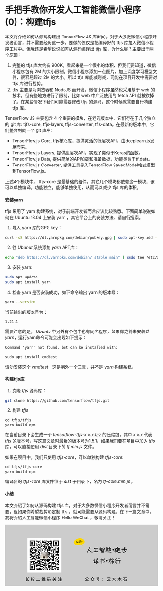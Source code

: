 # 手把手教你开发人工智能微信小程序(0)：构建tfjs

本文将介绍如何从源码构建出 TensorFlow JS 库(tfjs)。对于大多数微信小程序开发者而言，并不需要经历这一步，要做的仅仅是把编译好的 tfjs 库加入微信小程序工程中。但我还是希望说说如何从源码编译出 tfjs 库，为什么呢？主要出于两个原因：

1. 完整的 tfjs 库大约有 900K，看起来是一个很小的体积，但我们要知道，微信小程序包有 2M 的大小限制。微信小程序添加一点图片，加上深度学习模型文件，很容易超过 2M 的大小。所以 tfjs 库能减则减，可能在项目开发中需要对 tfjs 库进行裁剪。
2. tfjs 主要是为浏览器和 NodeJS 而开发，微信小程序虽然也采用基于 web 的技术，但有些地方进行了限制，比如 web 中广泛使用的 fetch API 就被砍掉了。在某些情况下我们可能需要修改 tfjs 的源码，这个时候就需要自行构建 tfjs 库。

TensorFlow JS 主要包含 4 个重要的模块，在老的版本中，它们存在于几个独立的 git 库: tjfs-core, tfjs-layers, tfjs-converter, tfjs-data。在最新的版本中，它们整合到同一个 git 库中:

* TensorFlow.js Core, tfjs核心库，提供灵活的低层次API，由deeplearn.js发展而来。
* TensorFlow.js Layers, 提供高层次API，实现了类似于Keras的函数。
* TensorFlow.js Data, 提供简单的API加载和准备数据，功能类似于tf.data。
* TensorFlow.js Converter, 提供工具导入TensorFlow SavedModel格式模型到TensorFlow.js。

上述4个模块中， tfjs-core 是最基础的组件，其它几个模块都依赖这一模块。该可以单独编译，功能独立，能够单独使用，从而可以减少 tfjs 库的体积。

#### 安装yarn

tfjs 采用了 yarn 构建系统，对于前端开发者而言应该比较熟悉。下面简单说说如何在 Ubuntu 18.04 上安装 yarn ，其它平台上的安装方法，请自行搜索。

1. 导入 yarn 库的GPG key：

```bash
curl -sS https://dl.yarnpkg.com/debian/pubkey.gpg | sudo apt-key add -
```

2. 往 *Ubunut* 系统添加 *yarn* APT库：

```bash
echo "deb https://dl.yarnpkg.com/debian/ stable main" | sudo tee /etc/apt/sources.list.d/yarn.list
```

3. 安装 yarn:

```bash
sudo apt update
sudo apt install yarn
```

4. 检查 yarn 是否安装成功，如下命令输出 yarn 的版本号：

```bash
yarn --version
```

当前输出的版本号为：

```bash
1.21.1
```

需要注意的是， *Ubuntu* 中另外有个包中也有同名程序，如果你之前未安装过 *yarn*，运行yarn命令可能会出现如下提示：

```
Command 'yarn' not found, but can be installed with:

sudo apt install cmdtest
```

请勿安装这个 *cmdtest*，这是另外一个工具，并不是 *yarn* 构建系统。

#### 构建tfjs库

1. 克隆 *tfjs* 源码库：

```bash
git clone https://github.com/tensorflow/tfjs.git
```

2. 构建 *tfjs*

```
cd tfjs/tfjs
yarn build-npm
```

在当前目录下会生成一个 *tensorflow-tfjs-x.x.x.tgz* 的压缩包，其中 *x.x.x* 代表 *tfjs* 的版本号，写这篇文章时最新的版本号为1.5.1。如果我们要在项目中加入 *tfjs* 库，可以直接使用 *dist* 目录下的 *tf.min.js* 文件。

如果在项目中，我们只使用 *tfjs-core*，可以单独构建 *tfjs-core*:

```
cd tfjs/tfjs-core
yarn build-npm
```

编译出的 *tfjs-core* 库文件位于 *dist* 子目录下，名为 *tf-core.min.js* 。

#### 小结

本文介绍了如何从源码构建 tfjs 库，对于大多数微信小程序开发者而言并不需要，但如果你希望裁剪和定制 tfjs ，就可能需要从源码构建。在下一篇文章中，我将介绍人工智能微信小程序 Hello WeChat ，敬请关注！

![images](https://raw.githubusercontent.com/mogoweb/mywritings/master/book_wechat/common_images/%E5%BE%AE%E4%BF%A1%E5%85%AC%E4%BC%97%E5%8F%B7_%E5%85%B3%E6%B3%A8%E4%BA%8C%E7%BB%B4%E7%A0%81.png)
